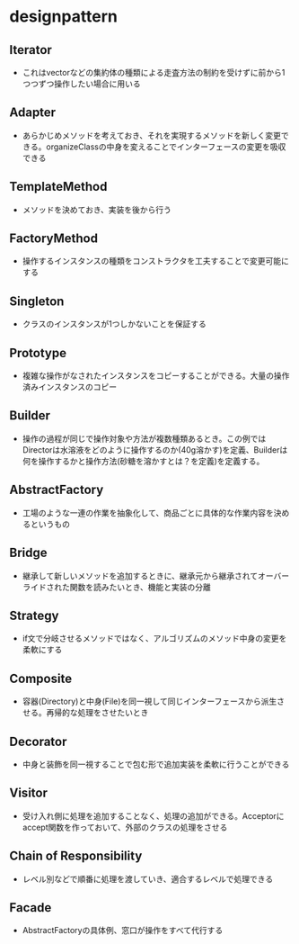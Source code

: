 # designpattern
## Iterator
- これはvectorなどの集約体の種類による走査方法の制約を受けずに前から1つつずつ操作したい場合に用いる
## Adapter
- あらかじめメソッドを考えておき、それを実現するメソッドを新しく変更できる。organizeClassの中身を変えることでインターフェースの変更を吸収できる
## TemplateMethod
- メソッドを決めておき、実装を後から行う
## FactoryMethod
- 操作するインスタンスの種類をコンストラクタを工夫することで変更可能にする
## Singleton
- クラスのインスタンスが1つしかないことを保証する
## Prototype
- 複雑な操作がなされたインスタンスをコピーすることができる。大量の操作済みインスタンスのコピー
## Builder
- 操作の過程が同じで操作対象や方法が複数種類あるとき。この例ではDirectorは水溶液をどのように操作するのか(40g溶かす)を定義、Builderは何を操作するかと操作方法(砂糖を溶かすとは？を定義)を定義する。
## AbstractFactory
- 工場のような一連の作業を抽象化して、商品ごとに具体的な作業内容を決めるというもの
## Bridge
- 継承して新しいメソッドを追加するときに、継承元から継承されてオーバーライドされた関数を読みたいとき、機能と実装の分離
## Strategy
- if文で分岐させるメソッドではなく、アルゴリズムのメソッド中身の変更を柔軟にする
## Composite 
- 容器(Directory)と中身(File)を同一視して同じインターフェースから派生させる。再帰的な処理をさせたいとき
## Decorator
- 中身と装飾を同一視することで包む形で追加実装を柔軟に行うことができる
## Visitor
- 受け入れ側に処理を追加することなく、処理の追加ができる。Acceptorにaccept関数を作っておいて、外部のクラスの処理をさせる
## Chain of Responsibility
- レベル別などで順番に処理を渡していき、適合するレベルで処理できる
## Facade
- AbstractFactoryの具体例、窓口が操作をすべて代行する
